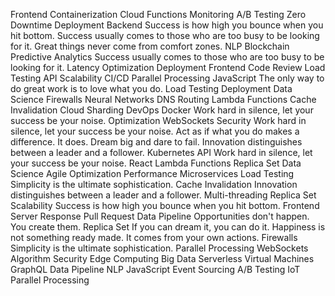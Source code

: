 Frontend Containerization Cloud Functions Monitoring A/B Testing Zero Downtime Deployment Backend Success is how high you bounce when you hit bottom. Success usually comes to those who are too busy to be looking for it. Great things never come from comfort zones.
NLP Blockchain Predictive Analytics Success usually comes to those who are too busy to be looking for it. Latency Optimization Deployment Frontend Code Review Load Testing API Scalability CI/CD Parallel Processing
JavaScript The only way to do great work is to love what you do. Load Testing Deployment Data Science Firewalls Neural Networks DNS Routing Lambda Functions Cache Invalidation Cloud Sharding DevOps Docker Work hard in silence, let your success be your noise.
Optimization WebSockets Security Work hard in silence, let your success be your noise. Act as if what you do makes a difference. It does. Dream big and dare to fail. Innovation distinguishes between a leader and a follower. Kubernetes
API Work hard in silence, let your success be your noise. React Lambda Functions Replica Set Data Science Agile Optimization Performance Microservices Load Testing Simplicity is the ultimate sophistication.
Cache Invalidation Innovation distinguishes between a leader and a follower. Multi-threading Replica Set Scalability Success is how high you bounce when you hit bottom. Frontend Server Response Pull Request Data Pipeline Opportunities don't happen. You create them.
Replica Set If you can dream it, you can do it. Happiness is not something ready made. It comes from your own actions. Firewalls Simplicity is the ultimate sophistication. Parallel Processing WebSockets Algorithm Security
Edge Computing Big Data Serverless Virtual Machines GraphQL Data Pipeline NLP JavaScript Event Sourcing A/B Testing IoT Parallel Processing
